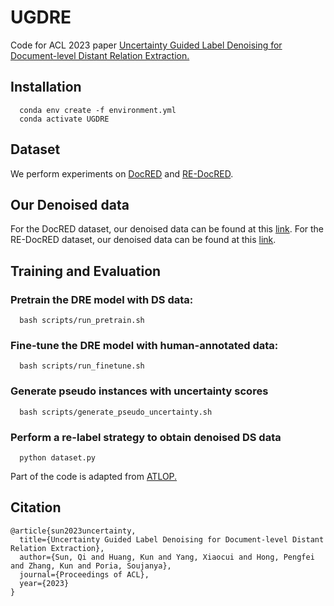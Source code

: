 # UGDRE
Code for ACL 2023 paper [Uncertainty Guided Label Denoising for Document-level Distant Relation Extraction.](https://aclanthology.org/2023.acl-long.889/)
## Installation
```
  conda env create -f environment.yml
  conda activate UGDRE
```
## Dataset
We perform experiments on [DocRED](https://github.com/thunlp/DocRED) and [RE-DocRED](https://github.com/tonytan48/re-docred).
## Our Denoised data
For the DocRED dataset, our denoised data can be found at this [link](https://drive.google.com/file/d/1Rk1bNJgZqQkQwtvNGuWzqzqSs_Z_B5TD/view?usp=sharing). 
For the RE-DocRED dataset, our denoised data can be found at this [link](https://drive.google.com/file/d/1yyQyQlAWxKL1FZmoaWWWGjB7_sNOPLvD/view?usp=sharing).
## Training and Evaluation
### Pretrain the DRE model with DS data:
```
  bash scripts/run_pretrain.sh
```
### Fine-tune the DRE model with human-annotated data:
```
  bash scripts/run_finetune.sh
```
### Generate pseudo instances with uncertainty scores
```
  bash scripts/generate_pseudo_uncertainty.sh
```
### Perform a re-label strategy to obtain denoised DS data
```
  python dataset.py
```
Part of the code is adapted from [ATLOP.](https://github.com/wzhouad/ATLOP)
## Citation
```
@article{sun2023uncertainty,
  title={Uncertainty Guided Label Denoising for Document-level Distant Relation Extraction},
  author={Sun, Qi and Huang, Kun and Yang, Xiaocui and Hong, Pengfei and Zhang, Kun and Poria, Soujanya},
  journal={Proceedings of ACL},
  year={2023}
}
```



  



